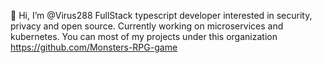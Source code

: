 👋 Hi, I’m @Virus288
FullStack typescript developer interested in security, privacy and open source. Currently working on microservices and kubernetes. You can most of my projects under this organization https://github.com/Monsters-RPG-game
